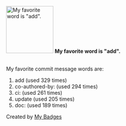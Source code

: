 <img src="https://my-badges.github.io/my-badges/favorite-word.png" alt="My favorite word is &quot;add&quot;." title="My favorite word is &quot;add&quot;." width="128">
<strong>My favorite word is &quot;add&quot;.</strong>
<br><br>

My favorite commit message words are:

1. add (used 329 times)
2. co-authored-by: (used 294 times)
3. ci: (used 261 times)
4. update (used 205 times)
5. doc: (used 189 times)


Created by <a href="https://github.com/my-badges/my-badges">My Badges</a>